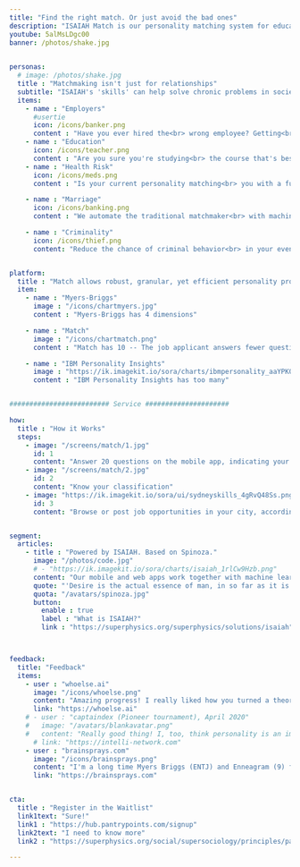 ```yaml
---
title: "Find the right match. Or just avoid the bad ones"
description: "ISAIAH Match is our personality matching system for education, jobs, products, fake news, and relationships, as a part of a new morality-based socio-economic system"
youtube: 5alMsLDgc00
banner: /photos/shake.jpg

  
personas:
  # image: /photos/shake.jpg
  title : "Matchmaking isn't just for relationships"
  subtitle: "ISAIAH's 'skills' can help solve chronic problems in society that are unsolved by science"
  items:
    - name : "Employers"
      #usertie
      icon: /icons/banker.png   
      content : "Have you ever hired the<br> wrong employee? Getting<br> the wrong person for the job<br> could be very costly"
    - name : "Education"
      icon: /icons/teacher.png    
      content : "Are you sure you're studying<br> the course that's best for you?<br> Get it right with Match"
    - name : "Health Risk"
      icon: /icons/meds.png
      content : "Is your current personality matching<br> you with a future diabetes at 40?<br> Know your future health risks before<br> you end up with them"

    - name : "Marriage"
      icon: /icons/banking.png
      content : "We automate the traditional matchmaker<br> with machine learning"

    - name : "Criminality"
      icon: /icons/thief.png
      content: "Reduce the chance of criminal behavior<br> in your event or organization"


platform:
  title : "Match allows robust, granular, yet efficient personality profiling that is physically verifiable"
  item:
    - name : "Myers-Briggs"
      image : "/icons/chartmyers.jpg"
      content : "Myers-Briggs has 4 dimensions"

    - name : "Match"
      image : "/icons/chartmatch.png"
      content : "Match has 10 -- The job applicant answers fewer questions than Myers-Briggs, but reveals much more information"

    - name : "IBM Personality Insights"
      image : "https://ik.imagekit.io/sora/charts/ibmpersonality_aaYPK09FT.jpg"
      content : "IBM Personality Insights has too many"


######################### Service #####################

how:
  title : "How it Works"
  steps:
    - image: "/screens/match/1.jpg"
      id: 1
      content: "Answer 20 questions on the mobile app, indicating your city"  
    - image: "/screens/match/2.jpg"
      id: 2
      content: "Know your classification"
    - image: "https://ik.imagekit.io/sora/ui/sydneyskills_4gRvQ48Ss.png"
      id: 3
      content: "Browse or post job opportunities in your city, according to your classification"


segment:
  articles:
    - title : "Powered by ISAIAH. Based on Spinoza."
      image: "/photos/code.jpg"
      # - "https://ik.imagekit.io/sora/charts/isaiah_1rlCw9Hzb.png"
      content: "Our mobile and web apps work together with machine learning to create ISAIAH. Match is one of the 'skills' of ISAIAH. If our proposed social system is based on Socrates, our governence system is based on David Hume, and our economic system is based on Adam Smith, our proposed personality system is based on Spinoza's Ethics which proposes predestination that checks liberalism.<br> A hamburger lover would think that he is eating hamburgers out of his free will. But metaphysically, his love for burgers is a <a href='https://en.wikipedia.org/wiki/Bandha_(Jainism)'>predetermined bondage</a> arising from a quality of his soul, which can then be revealed by data. This then would support the belief that we exist inside a matrix that the Hindus call the <a href='https://en.wikipedia.org/wiki/Brahma'>Brahma</a>"
      quote: "'Desire is the actual essence of man, in so far as it is conceived, as determined to a particular activity by some given modification of itself.' <cite>Spinoza, The Ethics, Part 3</cite>"
      quota: "/avatars/spinoza.jpg"
      button:
        enable : true
        label : "What is ISAIAH?"
        link : "https://superphysics.org/superphysics/solutions/isaiah"



feedback:
  title: "Feedback"
  items:
    - user : "whoelse.ai"
      image: "/icons/whoelse.png"
      content: "Amazing progress! I really liked how you turned a theory into a product offering. Keep up the good work!"
      link: "https://whoelse.ai"
    # - user : "captaindex (Pioneer tournament), April 2020"
    #   image: "/avatars/blankavatar.png"
    #   content: "Really good thing! I, too, think personality is an important factor in many fields"
      # link: "https://intelli-network.com"
    - user : "brainsprays.com"
      image: "/icons/brainsprays.png"
      content: "I'm a long time Myers Briggs (ENTJ) and Enneagram (9) fan so love this stuff" 
      link: "https://brainsprays.com"


cta:
  title : "Register in the Waitlist"
  link1text: "Sure!"
  link1 : "https://hub.pantrypoints.com/signup"
  link2text: "I need to know more"
  link2 : "https://superphysics.org/social/supersociology/principles/part-1/chapter-01/"

---
```

